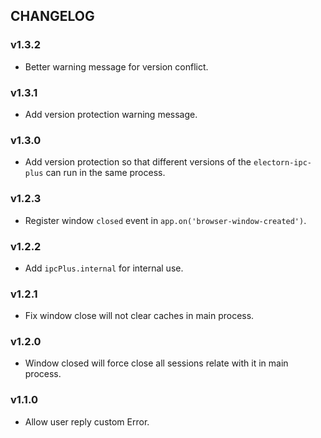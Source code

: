 ## CHANGELOG

### v1.3.2

  - Better warning message for version conflict.

### v1.3.1

  - Add version protection warning message.

### v1.3.0

  - Add version protection so that different versions of the `electorn-ipc-plus` can run in the same process.

### v1.2.3

  - Register window `closed` event in `app.on('browser-window-created')`.

### v1.2.2

  - Add `ipcPlus.internal` for internal use.

### v1.2.1

  - Fix window close will not clear caches in main process.

### v1.2.0

  - Window closed will force close all sessions relate with it in main process.

### v1.1.0

  - Allow user reply custom Error.
